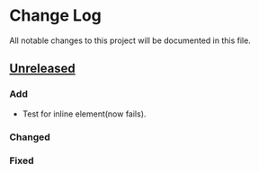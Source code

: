 # Change Log
All notable changes to this project will be documented in this file.

## [Unreleased]
### Add
- Test for inline element(now fails).

### Changed

### Fixed

[Unreleased]: https://github.com/miurahr/omegat-rst-plugin/compare/v0.0.2...HEAD
[0.0.1]: https://github.com/miurahr/omegat-rst-plugin/compare/v0.0.1...v0.0.2
